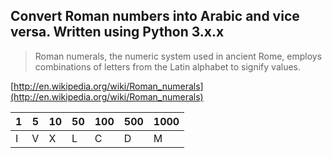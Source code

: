 ## Convert Roman numbers into Arabic and vice versa. Written using Python 3.x.x

> Roman numerals, the numeric system used in ancient Rome, employs combinations of letters from the Latin alphabet to signify values.

[http://en.wikipedia.org/wiki/Roman_numerals](http://en.wikipedia.org/wiki/Roman_numerals)

| 1     | 5     | 10    | 50    | 100    | 500    | 1000   |
| ----- | ----- | ----- | ----- | ------ | ------ | ------ |
| I     | V     | X     | L     | C      | D      | M      |
